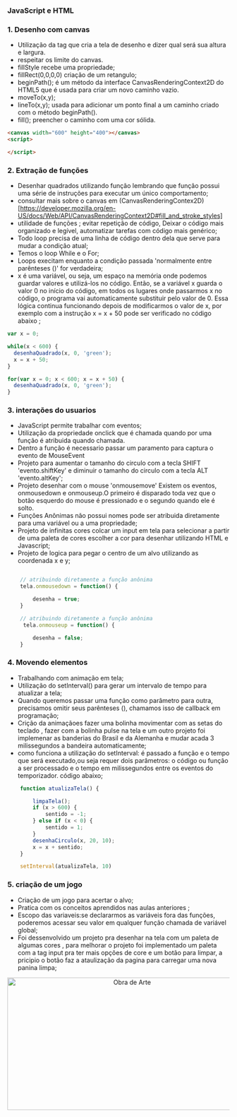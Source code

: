 ### JavaScript e HTML  


<h3>1. Desenho com canvas </h3>

* Utilização da tag  <canvas> que cria a tela de desenho e dizer qual será sua altura e largura. 
* respeitar os limite do canvas. 
* fillStyle recebe uma propriedade; 
* fillRect(0,0,0,0) criação de um retangulo;
* beginPath();  é um método da interface CanvasRenderingContext2D do HTML5 que é usada para criar um novo caminho vazio.
* moveTo(x,y);
* lineTo(x,y); usada para adicionar um ponto final a um caminho criado com o método beginPath().
* fill();  preencher o caminho com uma cor sólida.

``` html
<canvas width="600" height="400"></canvas>
<script>

</script>

```

<h3>2. Extração de funções  </h3>

* Desenhar quadrados utilizando função lembrando que função possui uma série de instruções para executar um único comportamento;
* consultar mais sobre o canvas em  (CanvasRenderingContex2D)[https://developer.mozilla.org/en-US/docs/Web/API/CanvasRenderingContext2D#fill_and_stroke_styles] 
* utilidade de funções ; evitar repetição de código, Deixar o código mais organizado e legível, automatizar tarefas com código mais genérico;
* Todo loop precisa de uma linha de código dentro dela que serve para mudar a condição atual;
* Temos o loop While e o For;
*  Loops execitam enquanto a condição passada 'normalmente entre parênteses ()' for verdadeira;
* x é uma variável, ou seja, um espaço na memória onde podemos guardar valores e utilizá-los no código. Então, se a variável x guarda o valor 0 no início do código, em todos os lugares onde passarmos x no código, o programa vai automaticamente substituir pelo valor de 0. Essa lógica continua funcionando depois de modificarmos o valor de x, por exemplo com a instrução x = x + 50 pode ser verificado no código abaixo ;

```javascript
var x = 0;

while(x < 600) {
  desenhaQuadrado(x, 0, 'green');
  x = x + 50;
}

for(var x = 0; x < 600; x = x + 50) {
  desenhaQuadrado(x, 0, 'green');
}

```

<h3>3. interações do usuarios</h3>

* JavaScript permite trabalhar com eventos;
* Utilização da propriedade onclick que é chamada quando por uma função é atribuida quando chamada.
* Dentro a função é necessario passar um paramento para captura o evento de MouseEvent
* Projeto para aumentar o tamanho do circulo com a tecla SHIFT 'evento.shiftKey' e diminuir o tamanho do circulo com a tecla ALT 'evento.altKey';
* Projeto desenhar com o mouse 'onmousemove'  Existem os eventos, onmousedown e onmouseup.O primeiro é disparado toda vez que o botão esquerdo do mouse é pressionado e o segundo quando ele é solto.
* Funções Anônimas não possui nomes pode ser atribuida diretamente para uma variável ou a uma propriedade;
* Projeto de infinitas cores colcar  um input em tela para selecionar a partir de uma paleta de cores  escolher a cor para desenhar utilizando HTML e Javascript;
* Projeto de logica para pegar o centro de um alvo utilizando as coordenada x e y; 



```javascript

    // atribuindo diretamente a função anônima
    tela.onmousedown = function() {

        desenha = true;
    }

    // atribuindo diretamente a função anônima
     tela.onmouseup = function() {

        desenha = false;
    }

```

<h3>4. Movendo elementos</h3>

* Trabalhando com animação em tela; 
* Utilização do setInterval() para gerar um intervalo de tempo para atualizar a tela;
* Quando queremos passar uma função como parâmetro para outra, precisamos omitir seus parênteses (), chamamos isso de callback em programação;
* Crição da animaçãoes fazer uma bolinha movimentar com as setas do teclado , fazer com a bolinha pulse na tela e um outro projeto foi implemenar as banderias do Brasil e da Alemanha e mudar acada 3 milissegundos a bandeira automaticamente; 
* como funciona a utilização do setInterval: é passado a função e o tempo que será executado,ou seja requer dois parâmetros: o código ou função a ser processado e o tempo em milissegundos entre os eventos do temporizador. código abaixo;

```javascript
    function atualizaTela() {

        limpaTela();
        if (x > 600) {
            sentido = -1;
        } else if (x < 0) {
            sentido = 1;
        }
        desenhaCirculo(x, 20, 10);
        x = x + sentido;
    }

    setInterval(atualizaTela, 10) 

```
<h3>5. criação de um jogo </h3>

* Criação  de um jogo para acertar o alvo;
* Pratica com os conceitos aprendidos nas aulas anteriores ; 
* Escopo das variaveis:se declararmos as variáveis fora das funções, poderemos acessar seu valor em qualquer função chamada de variável global; 
* Foi dessenvolvido um projeto pra desenhar na tela com um paleta de algumas cores , para melhorar o projeto foi implementado um paleta com a tag input pra ter mais opções de core e um botão para limpar, a pricipio o botão faz a ataulização da pagina para carregar uma nova panina limpa;

<div align="center">
    <img src="https://user-images.githubusercontent.com/54903202/231294869-78d25a7e-89d9-4942-9749-90ddf5ace29a.png"width="550" height="300" alt="Obra de Arte"/>
</div>



